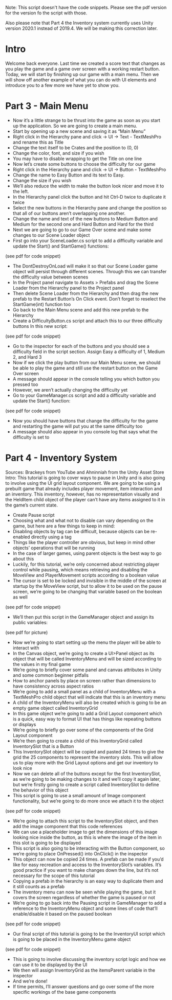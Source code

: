 Note: This script doesn't have the code snippets. Please see the pdf version for the version fo the script with those. 

Also please note that Part 4 the Inventory system currently uses Unity version 2020.1 instead of 2019.4. We will be making this correction later.

# Intro
Welcome back everyone. Last time we created a score text that changes as you play the game and a game over screen with a working restart button. Today, we will start by finishing up our game with a main menu. Then we will show off another example of what you can do with UI elements and introduce you to a few more we have yet to show you. 


# Part 3 - Main Menu
- Now it’s a little strange to be thrust into the game as soon as you start up the application. So we are going to create a main menu.
- Start by opening up a new scene and saving it as “Main Menu”
- Right click in the Hierarchy pane and click → UI → Text - TextMeshPro and rename this as Title
- Change the text itself to be Crates and the position to (0, 0)
- Change the color, font, and size if you wish
- You may have to disable wrapping to get the Title on one line
- Now let’s create some buttons to choose the difficulty for our game
- Right click in the Hierarchy pane and click → UI → Button - TextMeshPro
- Change the name to Easy Button and its text to Easy. 
- Change the size if you wish
- We’ll also reduce the width to make the button look nicer and move it to the left.
- In the Hierarchy panel click the button and hit Ctrl-D twice to duplicate it twice
- Select the new buttons in the Hierarchy pane and change the position so that all of our buttons aren’t overlapping one another. 
- Change the name and text of the new buttons to Medium Button and Medium for the second one and Hard Button and Hard for the third
- Next we are going to go to our Game Over scene and make some changes to our Scene Loader object
- First go into your SceneLoader.cs script to add a difficulty variable and update the Start() and StartGame() functions:

(see pdf for code snippet)
 
- The DontDestroyOnLoad will make it so that our Scene Loader game object will persist through different scenes. Through this we can transfer the difficulty value between scenes
- In the Project panel navigate to Assets > Prefabs and drag the Scene Loader from the Hierarchy panel to the Project panel
- Then delete Scene Loader from the Hierarchy and then drag the new prefab to the Restart Button’s On Click event. Don’t forget to reselect the StartGame(int) function too
- Go back to the Main Menu scene and add this new prefab to the Hierarchy
- Create a DifficultyButton.cs script and attach this to our three difficulty buttons
In this new script:

(see pdf for code snippet)

- Go to the inspector for each of the buttons and you should see a difficulty field in the script section. Assign Easy a difficulty of 1, Medium 2, and Hard 3
- Now if we click the play button from our Main Menu scene, we should be able to play the game and still use the restart button on the Game Over screen
- A message should appear in the console telling you which button you pressed too
- However, we aren’t actually changing the difficulty yet
- Go to your GameManager.cs script and add a difficulty variable and update the Start() function:
 
 (see pdf for code snippet)
 
- Now you should have buttons that change the difficulty for the game and restarting the game will put you at the same difficulty too
- A message should also appear in you console log that says what the difficulty is set to

# Part 4 - Inventory System
Sources: Brackeys from YouTube and Ahninniah from the Unity Asset Store
Intro:
This tutorial is going to cover ways to pause in Unity and is also going to involve using the UI grid layout component. We are going to be using a prebuilt game that already includes player movement, item interaction and an inventory. This inventory, however, has no representation visually and the HeldItem child object of the player can’t have any items assigned to it in the game’s current state.

- Create Pause script
- Choosing what and what not to disable can vary depending on the game, but here are a few things to keep in mind:
- Disabling objects by tag can be difficult, because objects can be re-enabled directly using a tag
- Things like the player controller are obvious, but keep in mind other objects’ operations that will be running
- In the case of larger games, using parent objects is the best way to go about this
- Luckily, for this tutorial, we’re only concerned about restricting player control while pausing, which means retrieving and disabling the MoveView and PlayerMovement scripts according to a boolean value
- The cursor is set to be locked and invisible in the middle of the screen at startup by the MoveView script, but to allow it to be used on the pause screen, we’re going to be changing that variable based on the boolean as well

(see pdf for code snippet)

- We’ll then put this script in the GameManager object and assign its public variables:

(see pdf for picture)

- Now we’re going to start setting up the menu the player will be able to interact with
- In the Canvas object, we’re going to create a UI>Panel object as its object that will be called InventoryMenu and will be sized according to the values in my final game
- We’re going to briefly cover some panel and canvas attributes in Unity and some common beginner pitfalls
- How to anchor panels by place on screen rather than dimensions to have consistency across aspect ratios
- We’re going to add a small panel as a child of InventoryMenu with a TextMeshPro child object that will indicate that this is an inventory menu
- A child of the InventoryMenu will also be created which is going to be an empty game object called InventoryGrid
- In this game object we’re going to add a Grid Layout component which is a quick, easy way to format UI that has things like repeating buttons or displays
- We’re going to briefly go over some of the components of the Grid Layout component
- We’re then going to create a child of this InventoryGrid called InventorySlot that is a Button
- This InventorySlot object will be copied and pasted 24 times to give the grid the 25 components to represent the inventory slots. This will allow us to play more with the Grid Layout options and get our inventory to look nice
- Now we can delete all of the buttons except for the first InventorySlot, as we’re going to be making changes to it and we’ll copy it again later, but we’re firstly going to create a script called InventorySlot to define the behavior of this object
- This script is going to use a small amount of Image component functionality, but we’re going to do more once we attach it to the object

(see pdf for code snippet)

- We’re going to attach this script to the InventorySlot object, and then add the image component that this code references
- We can use a placeholder image to get the dimensions of this image looking nice inside the button, as this is where the image of the item in this slot is going to be displayed
- This script is also going to be interacting with the Button component, so we’re going to place OnPressed() into OnClick() in the inspector
- This object can now be copied 24 times. A prefab can be made if you’d like for easy recreation and access to the InventorySlot’s variables. It’s good practice if you want to make changes down the line, but it’s not necessary for the scope of this tutorial
- Copying a prefab in the hierarchy is an easy way to duplicate them and it still counts as a prefab
- The inventory menu can now be seen while playing the game, but it covers the screen regardless of whether the game is paused or not
- We’re going to go back into the Pausing script in GameManager to add a reference to the InventoryMenu object and some lines of code that’ll enable/disable it based on the paused boolean

(see pdf for code snippet)

- Our final script of this tutorial is going to be the InventoryUI script which is going to be placed in the InventoryMenu game object

(see pdf for code snippet)

- This is going to involve discussing the inventory script logic and how we can use it to be displayed by the UI
- We then will assign InventoryGrid as the itemsParent variable in the inspector
- And we’re done!
- If time permits, I’ll answer questions and go over some of the more specific workings of the base game components

